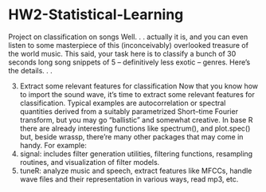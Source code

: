 # HW2-Statistical-Learning
Project on classification on songs
Well. . . actually it is, and you can even listen to some masterpiece of this (inconceivably) overlooked treasure of the world music. This said, your task here is to classify a bunch of 30 seconds long song snippets of 5 – definitively less exotic – genres. Here’s the details. . .


3. Extract some relevant features for classification
Now that you know how to import the sound wave, it’s time to extract some relevant features for classification. Typical examples are autocorrelation or spectral quantities derived from a suitably parametrized Short–time Fourier transform, but you may go “ballistic” and somewhat creative.
In base R there are already interesting functions like spectrum(), and plot.spec() but, beside wrassp, there’re many other packages that may come in handy. For example:
1. signal: includes filter generation utilities, filtering functions, resampling routines, and visualization of filter models.
2. tuneR: analyze music and speech, extract features like MFCCs, handle wave files and their representation in various ways, read mp3, etc.
